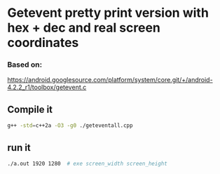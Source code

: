 # Getevent pretty print version with hex + dec and real screen coordinates 

### Based on:

https://android.googlesource.com/platform/system/core.git/+/android-4.2.2_r1/toolbox/getevent.c

## Compile it 
```sh
g++ -std=c++2a -O3 -g0 ./geteventall.cpp
```

## run it 
```sh 
./a.out 1920 1280  # exe screen_width screen_height
```





